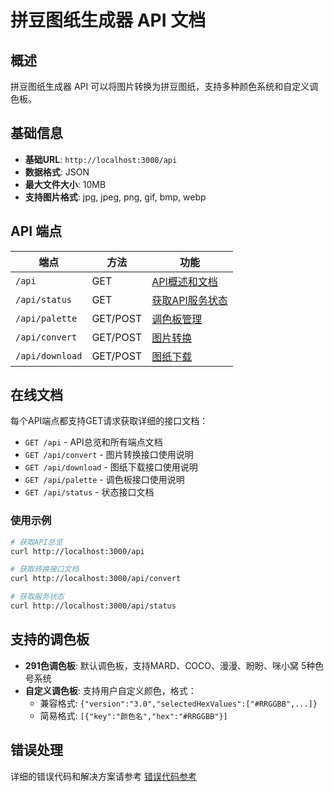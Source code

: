 # 拼豆图纸生成器 API 文档

## 概述

拼豆图纸生成器 API 可以将图片转换为拼豆图纸，支持多种颜色系统和自定义调色板。

## 基础信息

- **基础URL**: `http://localhost:3000/api`
- **数据格式**: JSON
- **最大文件大小**: 10MB
- **支持图片格式**: jpg, jpeg, png, gif, bmp, webp

## API 端点

| 端点 | 方法 | 功能 |
|------|------|------|
| `/api` | GET | [API概述和文档](api/root.md) |
| `/api/status` | GET | [获取API服务状态](api/status.md) |
| `/api/palette` | GET/POST | [调色板管理](api/palette.md) |
| `/api/convert` | GET/POST | [图片转换](api/convert.md) |
| `/api/download` | GET/POST | [图纸下载](api/download.md) |

## 在线文档

每个API端点都支持GET请求获取详细的接口文档：

- `GET /api` - API总览和所有端点文档
- `GET /api/convert` - 图片转换接口使用说明
- `GET /api/download` - 图纸下载接口使用说明
- `GET /api/palette` - 调色板接口使用说明
- `GET /api/status` - 状态接口文档

### 使用示例

```bash
# 获取API总览
curl http://localhost:3000/api

# 获取转换接口文档
curl http://localhost:3000/api/convert

# 获取服务状态
curl http://localhost:3000/api/status
```

## 支持的调色板

- **291色调色板**: 默认调色板，支持MARD、COCO、漫漫、盼盼、咪小窝 5种色号系统
- **自定义调色板**: 支持用户自定义颜色，格式：
  - 兼容格式: `{"version":"3.0","selectedHexValues":["#RRGGBB",...]}`
  - 简易格式: `[{"key":"颜色名","hex":"#RRGGBB"}]`

## 错误处理

详细的错误代码和解决方案请参考 [错误代码参考](error-codes.md)
